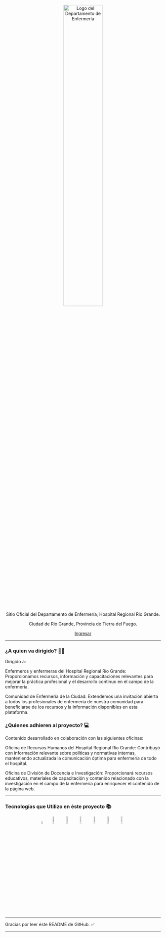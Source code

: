 <p align="center">
    <img src="https://res.cloudinary.com/nursingstaff/image/upload/v1718114072/nursingHRRG/assets/LogoDepartamento_fondo_blanco_x11bhh.png" alt="Logo del Departamento de Enfermería" width="50%">
</p>

<p align="center">Sitio Oficial del Departamento de Enfermería, Hospital Regional Rio Grande.</p>
<p align="center">Ciudad de Rio Grande, Provincia de Tierra del Fuego.</p>

<p align="center">
  <a href="https://enfermeriahrrg.com.ar/">Ingresar</a>
</p>


</div>

<hr>

### ¿A quien va dirigido? 👨‍🔬

Dirigido a:

Enfermeros y enfermeras del Hospital Regional Río Grande: Proporcionamos recursos, información y capacitaciones relevantes para mejorar la práctica profesional y el desarrollo continuo en el campo de la enfermería.

Comunidad de Enfermería de la Ciudad: Extendemos una invitación abierta a todos los profesionales de enfermería de nuestra comunidad para beneficiarse de los recursos y la información disponibles en esta plataforma.

### ¿Quienes adhieren al proyecto? 💻

Contenido desarrollado en colaboración con las siguientes oficinas:

Oficina de Recursos Humanos del Hospital Regional Río Grande: Contribuyó con información relevante sobre políticas y normativas internas, manteniendo actualizada la comunicación óptima para enfermería de todo el hospital.

Oficina de División de Docencia e Investigación: Proporcionará recursos educativos, materiales de capacitación y contenido relacionado con la investigación en el campo de la enfermería para enriquecer el contenido de la página web.

<hr>

### Tecnologías que Utilizo en éste proyecto 📚


<div align="center">
    <img src="https://res.cloudinary.com/nursingstaff/image/upload/v1718114930/Portfolio/soft%20skills/figma_wbuwva.svg" alt="Figma" width="5%" class="logo">
    <img src="https://res.cloudinary.com/nursingstaff/image/upload/v1718114930/Portfolio/soft%20skills/html5_nhdan7.svg" alt="HTML5" width="8%" class="logo">
    <img src="https://res.cloudinary.com/nursingstaff/image/upload/v1718114932/Portfolio/soft%20skills/css_ega4yd.svg" alt="CSS" width="8%" class="logo">
    <img src="https://res.cloudinary.com/nursingstaff/image/upload/v1718114933/Portfolio/soft%20skills/bs_a824sk.svg" alt="Bootstrap" width="8%" class="logo">
    <img src="https://res.cloudinary.com/nursingstaff/image/upload/v1718114928/Portfolio/soft%20skills/nodejs_jtdybu.svg" alt="Node.js" width="8%" class="logo">
    <img src="https://res.cloudinary.com/nursingstaff/image/upload/v1718114929/Portfolio/soft%20skills/js_dhfsyl.svg" alt="JavaScript" width="8%" class="logo">
    <img src="https://res.cloudinary.com/nursingstaff/image/upload/v1718114926/Portfolio/soft%20skills/react_fafq9u.svg" alt="React" width="8%" class="logo">
</div>



<hr>


Gracias por leer éste README de GitHub. ✅


---
